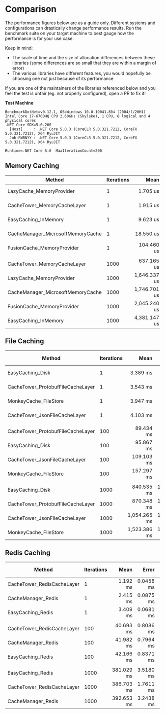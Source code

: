 # Comparison

The performance figures below are as a guide only. Different systems and configurations can drastically change performance results.
Run the benchmark suite on your target machine to best gauge how the performance is for your use case.

Keep in mind:
- The scale of time and the size of allocation differences between these libraries (some differences are so small that they are within a margin of error)
- The various libraries have different features, you would hopefully be choosing one not just because of its performance

If you are one of the maintainers of the libraries referenced below and you feel the test is unfair (eg. not properly configured), open a PR to fix it!

**Test Machine**

```
BenchmarkDotNet=v0.12.1, OS=Windows 10.0.19041.804 (2004/?/20H1)
Intel Core i7-6700HQ CPU 2.60GHz (Skylake), 1 CPU, 8 logical and 4 physical cores
.NET Core SDK=5.0.200
  [Host]     : .NET Core 5.0.3 (CoreCLR 5.0.321.7212, CoreFX 5.0.321.7212), X64 RyuJIT
  Job-RWRNYY : .NET Core 5.0.3 (CoreCLR 5.0.321.7212, CoreFX 5.0.321.7212), X64 RyuJIT

Runtime=.NET Core 5.0  MaxIterationCount=200
```

## Memory Caching

|                            Method | Iterations |         Mean |      Error |     StdDev | Ratio | RatioSD |    Gen 0 |    Gen 1 |  Gen 2 |  Allocated |
|---------------------------------- |----------- |-------------:|-----------:|-----------:|------:|--------:|---------:|---------:|-------:|-----------:|
|          LazyCache_MemoryProvider |          1 |     1.705 us |  0.0123 us |  0.0109 us |  0.89 |    0.01 |   0.4730 |        - |      - |    1.45 KB |
|       CacheTower_MemoryCacheLayer |          1 |     1.915 us |  0.0326 us |  0.0305 us |  1.00 |    0.00 |   0.4768 |        - |      - |    1.46 KB |
|              EasyCaching_InMemory |          1 |     9.623 us |  0.1007 us |  0.0942 us |  5.03 |    0.10 |   1.3580 |        - |      - |    4.19 KB |
| CacheManager_MicrosoftMemoryCache |          1 |    18.550 us |  0.3646 us |  0.3744 us |  9.71 |    0.31 |   2.5635 |   1.2817 |      - |    7.94 KB |
|        FusionCache_MemoryProvider |          1 |   104.460 us |  1.4347 us |  1.3421 us | 54.56 |    1.18 |  66.7725 |  25.5127 | 0.2441 |  269.56 KB |
|                                   |            |              |            |            |       |         |          |          |        |            |
|       CacheTower_MemoryCacheLayer |       1000 |   637.165 us |  4.1835 us |  3.9133 us |  1.00 |    0.00 |   9.7656 |        - |      - |   32.68 KB |
|          LazyCache_MemoryProvider |       1000 | 1,646.337 us | 12.1031 us | 11.3212 us |  2.58 |    0.02 | 335.9375 |        - |      - | 1031.67 KB |
| CacheManager_MicrosoftMemoryCache |       1000 | 1,746.701 us | 24.4290 us | 22.8509 us |  2.74 |    0.04 |  87.8906 |        - |      - |  273.45 KB |
|        FusionCache_MemoryProvider |       1000 | 2,045.240 us | 23.3107 us | 21.8048 us |  3.21 |    0.04 | 277.3438 | 121.0938 |      - | 1260.82 KB |
|              EasyCaching_InMemory |       1000 | 4,381.147 us | 43.2235 us | 40.4313 us |  6.88 |    0.08 | 351.5625 |        - |      - | 1081.46 KB |

## File Caching

|                            Method | Iterations |         Mean |      Error |     StdDev |       Median | Ratio | RatioSD |      Gen 0 | Gen 1 | Gen 2 |   Allocated |
|---------------------------------- |----------- |-------------:|-----------:|-----------:|-------------:|------:|--------:|-----------:|------:|------:|------------:|
|                  EasyCaching_Disk |          1 |     3.389 ms |  0.0678 ms |  0.2040 ms |     3.394 ms |  0.82 |    0.08 |          - |     - |     - |    33.09 KB |
| CacheTower_ProtobufFileCacheLayer |          1 |     3.543 ms |  0.0706 ms |  0.2741 ms |     3.482 ms |  0.87 |    0.09 |          - |     - |     - |    22.66 KB |
|             MonkeyCache_FileStore |          1 |     3.947 ms |  0.0789 ms |  0.3025 ms |     3.884 ms |  0.97 |    0.12 |          - |     - |     - |    65.77 KB |
|     CacheTower_JsonFileCacheLayer |          1 |     4.103 ms |  0.0858 ms |  0.3605 ms |     3.993 ms |  1.00 |    0.00 |          - |     - |     - |    49.48 KB |
|                                   |            |              |            |            |              |       |         |            |       |       |             |
| CacheTower_ProtobufFileCacheLayer |        100 |    89.434 ms |  1.5269 ms |  2.2381 ms |    89.053 ms |  0.82 |    0.02 |          - |     - |     - |   904.32 KB |
|                  EasyCaching_Disk |        100 |    95.867 ms |  1.8962 ms |  1.7737 ms |    95.687 ms |  0.88 |    0.02 |          - |     - |     - |  1722.27 KB |
|     CacheTower_JsonFileCacheLayer |        100 |   109.103 ms |  1.7466 ms |  1.8689 ms |   108.858 ms |  1.00 |    0.00 |          - |     - |     - |  2573.85 KB |
|             MonkeyCache_FileStore |        100 |   157.297 ms |  2.8629 ms |  2.3907 ms |   156.770 ms |  1.44 |    0.03 |  1000.0000 |     - |     - |  4376.43 KB |
|                                   |            |              |            |            |              |       |         |            |       |       |             |
|                  EasyCaching_Disk |       1000 |   840.535 ms | 13.2710 ms | 16.2980 ms |   839.398 ms |  0.80 |    0.02 |  5000.0000 |     - |     - | 17088.03 KB |
| CacheTower_ProtobufFileCacheLayer |       1000 |   870.348 ms | 17.2801 ms | 25.3290 ms |   861.878 ms |  0.83 |    0.03 |  3000.0000 |     - |     - |  8948.18 KB |
|     CacheTower_JsonFileCacheLayer |       1000 | 1,054.265 ms | 15.7163 ms | 14.7011 ms | 1,055.984 ms |  1.00 |    0.00 |  8000.0000 |     - |     - | 25523.94 KB |
|             MonkeyCache_FileStore |       1000 | 1,523.386 ms | 14.5468 ms | 12.1473 ms | 1,524.757 ms |  1.45 |    0.01 | 14000.0000 |     - |     - | 43565.45 KB |

## Redis Caching

|                     Method | Iterations |       Mean |     Error |    StdDev | Ratio | RatioSD |     Gen 0 | Gen 1 | Gen 2 |  Allocated |
|--------------------------- |----------- |-----------:|----------:|----------:|------:|--------:|----------:|------:|------:|-----------:|
| CacheTower_RedisCacheLayer |          1 |   1.192 ms | 0.0458 ms | 0.1919 ms |  1.00 |    0.00 |         - |     - |     - |    3.95 KB |
|         CacheManager_Redis |          1 |   2.415 ms | 0.0875 ms | 0.3599 ms |  2.08 |    0.48 |         - |     - |     - |   27.33 KB |
|          EasyCaching_Redis |          1 |   3.409 ms | 0.0681 ms | 0.2643 ms |  2.90 |    0.54 |         - |     - |     - |  505.03 KB |
|                            |            |            |           |           |       |         |           |       |       |            |
| CacheTower_RedisCacheLayer |        100 |  40.693 ms | 0.8086 ms | 1.8085 ms |  1.00 |    0.00 |         - |     - |     - |  199.63 KB |
|         CacheManager_Redis |        100 |  41.982 ms | 0.7964 ms | 2.0841 ms |  1.04 |    0.05 |         - |     - |     - |  547.08 KB |
|          EasyCaching_Redis |        100 |  42.166 ms | 0.8371 ms | 1.8895 ms |  1.04 |    0.06 |         - |     - |     - |   829.1 KB |
|                            |            |            |           |           |       |         |           |       |       |            |
|          EasyCaching_Redis |       1000 | 381.029 ms | 3.5180 ms | 2.9377 ms |  0.98 |    0.01 | 1000.0000 |     - |     - | 3775.95 KB |
| CacheTower_RedisCacheLayer |       1000 | 386.703 ms | 1.7611 ms | 1.6473 ms |  1.00 |    0.00 |         - |     - |     - | 1978.62 KB |
|         CacheManager_Redis |       1000 | 392.653 ms | 3.2438 ms | 2.7087 ms |  1.01 |    0.01 | 1000.0000 |     - |     - | 5272.27 KB |